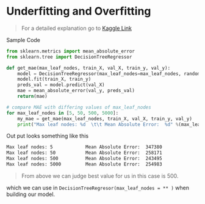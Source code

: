 # Underfitting and Overfitting

> For a detailed explanation go to [Kaggle Link](https://www.kaggle.com/code/dansbecker/underfitting-and-overfitting)

Sample Code

```python
from sklearn.metrics import mean_absolute_error
from sklearn.tree import DecisionTreeRegressor

def get_mae(max_leaf_nodes, train_X, val_X, train_y, val_y):
    model = DecisionTreeRegressor(max_leaf_nodes=max_leaf_nodes, random_state=0)
    model.fit(train_X, train_y)
    preds_val = model.predict(val_X)
    mae = mean_absolute_error(val_y, preds_val)
    return(mae)

# compare MAE with differing values of max_leaf_nodes
for max_leaf_nodes in [5, 50, 500, 5000]:
    my_mae = get_mae(max_leaf_nodes, train_X, val_X, train_y, val_y)
    print("Max leaf nodes: %d  \t\t Mean Absolute Error:  %d" %(max_leaf_nodes, my_mae))
```

Out put looks something like this

```txt
Max leaf nodes: 5            Mean Absolute Error:  347380
Max leaf nodes: 50           Mean Absolute Error:  258171
Max leaf nodes: 500          Mean Absolute Error:  243495
Max leaf nodes: 5000         Mean Absolute Error:  254983
```

> From above we can judge best value for us in this case is 500.

which we can use in `DecisionTreeRegresor(max_leaf_nodes = ** )` when building our model.
